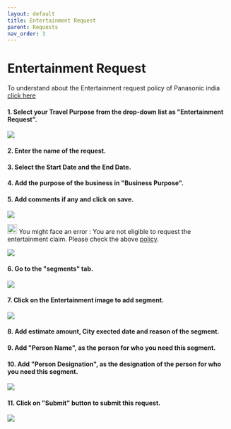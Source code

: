 ```yaml
---
layout: default
title: Entertainment Request
parent: Requests 
nav_order: 3
---
```


# Entertainment Request

To understand about the Entertainment request policy of Panasonic india <a href="{{ site.url }}{{ site.baseurl }}\assets\images\ent.pdf" target="_blank">click here</a>

#### 1. Select your Travel Purpose from the drop-down list as "Entertainment Request". 

<img src="{{ site.url }}{{ site.baseurl }}\assets\images\ent\ent1a.png">

#### 2. Enter the name of the request.

#### 3. Select the Start Date and the End Date.

#### 4. Add the purpose of the business in "Business Purpose".

#### 5. Add comments if any and click on save.

<img id="myImg" src="{{ site.url }}{{ site.baseurl }}\assets\images\ent\ent1.png">

<img src="{{ site.url }}{{ site.baseurl }}\assets\images\bulb.png"  height="22" width="22"> You might face an error : You are not eligible to request the entertainment claim. Please check the above <a href="{{ site.url }}{{ site.baseurl }}\assets\images\ent.pdf" target="_blank">policy</a>.

<img src="{{ site.url }}{{ site.baseurl }}\assets\images\ent\ent2.png">

#### 6. Go to the "segments" tab.

<img src="{{ site.url }}{{ site.baseurl }}\assets\images\ent\ent2a.png">

#### 7. Click on the Entertainment image to add segment.

<img src="{{ site.url }}{{ site.baseurl }}\assets\images\ent\ent3b.png">

#### 8. Add estimate amount, City exected date and reason of the segment.

#### 9. Add "Person Name", as the person for who you need this segment.

#### 10. Add "Person Designation", as the designation of the person for who you need this segment.

<img src="{{ site.url }}{{ site.baseurl }}\assets\images\ent\ent3.png">

#### 11. Click on "Submit" button to submit this request.

<img src="{{ site.url }}{{ site.baseurl }}\assets\images\ent\ent4.png">
